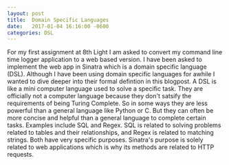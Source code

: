 ```yaml
---
layout: post
title:  Domain Specific Languages
date:   2017-01-04 16:16:00 -0600
categories: DSL
---
```


For my first assignment at 8th Light I am asked to convert my command line time logger application to a web based version. I have been asked to implement the web app in Sinatra which is a domain specific language (DSL). Although I have been using domain specific languages for awhile I wanted to dive deeper into their formal defintion in this blogpost. A DSL is like a mini computer language used to solve a specific task. They are officially not a computer language because they don't satsify the requirements of being Turing Complete. So in some ways they are less powerful than a general language like Python or C. But they can often be more concise and helpful than a general language to complete certain tasks. Examples include SQL and Regex. SQL is related to solving problems related to tables and their relationships, and Regex is related to matching strings. Both have very specific purposes. Sinatra's purpose is solely related to web applications which is why its methods are related to HTTP requests. 


